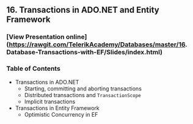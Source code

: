 ## 16. Transactions in ADO.NET and Entity Framework
### [View Presentation online](https://rawgit.com/TelerikAcademy/Databases/master/16. Database-Transactions-with-EF/Slides/index.html)
### Table of Contents

*   Transactions in ADO.NET
    *   Starting, committing and aborting transactions
    *   Distributed transactions and `TransactionScope`
    *   Implicit transactions
*   Transactions in Entity Framework
    *   Optimistic Concurrency in EF
